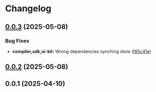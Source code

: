 # Changelog
## [0.0.3](https://github.com/klave-network/platform/compare/ui-kit@0.0.2...ui-kit@0.0.3) (2025-05-08)


### Bug Fixes

* **compiler,sdk,ui-kit:** Wrong dependencies synching done ([f85c41e](https://github.com/klave-network/platform/commit/f85c41eebeeec291692b2c45579ede4f89d6ac94))

## [0.0.2](https://github.com/klave-network/platform/compare/ui-kit@0.0.1...ui-kit@0.0.2) (2025-05-08)

## 0.0.1 (2025-04-10)
